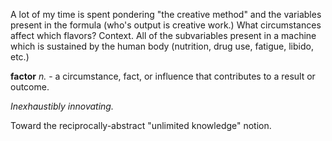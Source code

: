 A lot of my time is spent pondering "the creative method" and the variables present in the formula (who's output is creative work.) What circumstances affect which flavors?
Context.
All of the subvariables present in a machine which is sustained by the human body (nutrition, drug use, fatigue, libido, etc.)

**factor** *n.* - a circumstance, fact, or influence that contributes to a result or outcome.

*Inexhaustibly innovating.*

Toward the reciprocally-abstract "unlimited knowledge" notion.